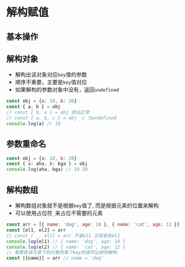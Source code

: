 # 解构赋值

## 基本操作
## 解构对象
* 解构出该对象对应`key`值的参数
* 顺序不重要，主要是`key`值对应
* 如果解构的参数对象中没有，返回`undefined`
```js
const obj = {a: 10, b: 20}
const { a, b } = obj
// const { b, a } = obj 依旧正常
// const { a, b, c } = obj  c 为undefined
console.log(a) // 10
```
## 参数重命名
```js
const obj = {a: 10, b: 20}
const { a: aha, b: bga } = obj
console.log(aha, bga) // 10 20
```

## 解构数组
* 解构数组对象就不是根据`key`值了, 而是根据元素的位置来解构
* 可以使用占位符`_`来占位不需要的元素
```js
const arr = [{ name: 'dog', age: 18 }, { name: 'cat', age: 12 }]
const [el1, el2] = arr
// const [ _, el2] = arr 不拿el1 正常拿到el2
console.log(el1) // { name: 'dog', age: 18 }
console.log(el2) // { name: 'cat', age: 12 }
// 需要取该元素下的对象的某个key的值可以继续解构
const [{name}] = arr // name = 'dog'
```